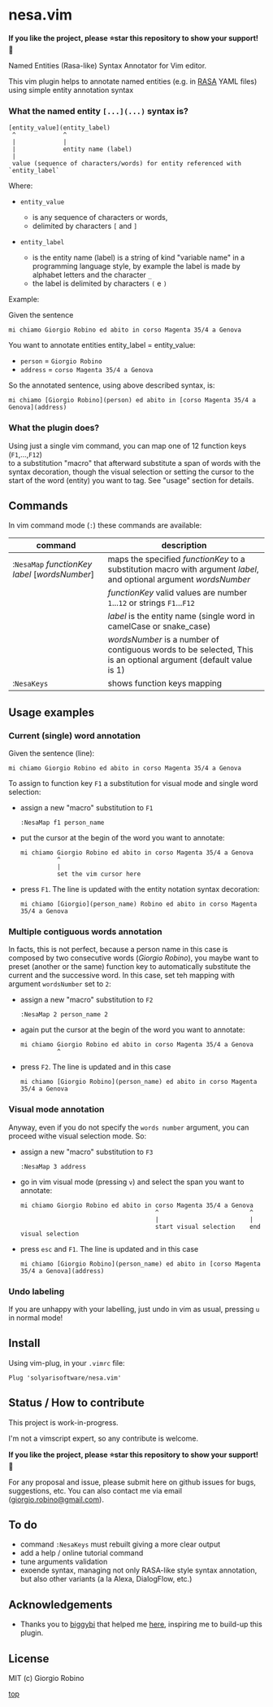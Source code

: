 # nesa.vim
**If you like the project, please ⭐️star this repository to show your support! 🙏**

Named Entities (Rasa-like) Syntax Annotator for Vim editor.

This vim plugin helps to annotate named entities (e.g. in [RASA](https://rasa.com/) YAML files) 
using simple entity annotation syntax

### What the named entity `[...](...)` syntax is? 

```
[entity_value](entity_label)
 ^             ^
 |             |
 |             entity name (label)
 |
 value (sequence of characters/words) for entity referenced with `entity_label`
```

Where: 

- `entity_value` 

    - is any sequence of characters or words, 
    - delimited by characters `[` and `]`

- `entity_label` 

  - is the entity name (label) 
    is a string of kind "variable name" in a programming language style,
    by example the label is made by alphabet letters and the character `_`
  - the label is delimited by characters `(` e `)`

Example:

Given the sentence

```
mi chiamo Giorgio Robino ed abito in corso Magenta 35/4 a Genova
```

You want to annotate entities entity_label = entity_value:
- `person` = `Giorgio Robino`
- `address` = `corso Magenta 35/4 a Genova`


So the annotated sentence, using above described syntax, is:
```
mi chiamo [Giorgio Robino](person) ed abito in [corso Magenta 35/4 a Genova](address)
```

### What the plugin does?

Using just a single vim command, you can map one of 12 function keys (`F1`,...,`F12`)  
to a substitution "macro" that afterward substitute a span of words with the syntax decoration, 
though the visual selection or setting the cursor to the start of the word (entity) you want to tag.
See "usage" section for details.


## Commands

In vim command mode (`:`) these commands are available:

| command                                          | description                                                                                                         |
| ---                                              | ---                                                                                                                 |
| :`NesaMap` *functionKey* *label* [*wordsNumber*] | maps the specified *functionKey* to a substitution macro with argument *label*, and optional argument *wordsNumber* |
|                                                  | *functionKey* valid values are number `1`...`12` or strings `F1`...`F12`                                            |
|                                                  | *label* is the entity name (single word in camelCase or snake_case)                                                 |
|                                                  | *wordsNumber* is a number of contiguous words to be selected, This is an optional argument (default value is 1)     |
| :`NesaKeys`                                      | shows function keys mapping                                                                                         |


## Usage examples

### Current (single) word annotation

Given the sentence (line):

    mi chiamo Giorgio Robino ed abito in corso Magenta 35/4 a Genova

To assign to function key `F1` a substitution for visual mode and single word selection:

- assign a new "macro" substitution to `F1`

      :NesaMap f1 person_name

- put the cursor at the begin of the word you want to annotate: 

      mi chiamo Giorgio Robino ed abito in corso Magenta 35/4 a Genova
                ^
                |
                set the vim cursor here

- press `F1`. The line is updated with the entity notation syntax decoration:

      mi chiamo [Giorgio](person_name) Robino ed abito in corso Magenta 35/4 a Genova
    

### Multiple contiguous words annotation

In facts, this is not perfect, because a person name in this case is composed by two consecutive words (*Giorgio Robino*),
you maybe want to preset (another or the same) function key to automatically substitute the current and the successive word.
In this case, set teh mapping with argument `wordsNumber` set to `2`:

- assign a new "macro" substitution to `F2`

      :NesaMap 2 person_name 2

- again put the cursor at the begin of the word you want to annotate: 

      mi chiamo Giorgio Robino ed abito in corso Magenta 35/4 a Genova
                ^

- press `F2`. The line is updated and in this case 

      mi chiamo [Giorgio Robino](person_name) ed abito in corso Magenta 35/4 a Genova


### Visual mode annotation

Anyway, even if you do not specify the `words number` argument,
you can proceed withe visual selection mode. So:

- assign a new "macro" substitution to `F3`

      :NesaMap 3 address

- go in vim visual mode (pressing `v`) and select the span you want to annotate: 

      mi chiamo Giorgio Robino ed abito in corso Magenta 35/4 a Genova
                                           ^                         ^
                                           |                         |
                                           start visual selection    end visual selection

- press `esc` and `F1`. The line is updated and in this case 

      mi chiamo [Giorgio Robino](person_name) ed abito in [corso Magenta 35/4 a Genova](address)


### Undo labeling

If you are unhappy with your labelling, just undo in vim as usual, pressing `u` in normal mode!


## Install

Using vim-plug, in your `.vimrc` file:

    Plug 'solyarisoftware/nesa.vim'


## Status / How to contribute

This project is work-in-progress.

I'm not a vimscript expert, so any contribute is welcome.

**If you like the project, please ⭐️star this repository to show your support! 🙏**

For any proposal and issue, please submit here on github issues for bugs, suggestions, etc.
You can also contact me via email (giorgio.robino@gmail.com).


## To do

- command `:NesaKeys` must rebuilt giving a more clear output
- add a help / online tutorial command
- tune arguments validation
- exoende syntax, managing not only RASA-like style syntax annotation, but also other variants (a la Alexa, DialogFlow, etc.)


## Acknowledgements

- Thanks you to [biggybi](https://vi.stackexchange.com/users/22375/biggybi) 
  that helped me [here](https://vi.stackexchange.com/a/34824/983), 
  inspiring me to build-up this plugin.


## License

MIT (c) Giorgio Robino


[top](#)
